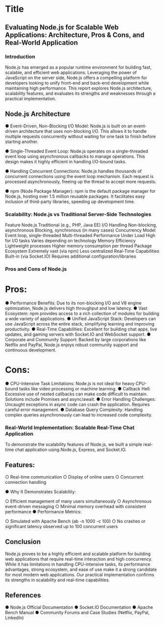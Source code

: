 # Title
## Evaluating Node.js for Scalable Web Applications: Architecture, Pros & Cons, and Real-World Application
### Introduction 
Node.js has emerged as a popular runtime environment for building fast, scalable, and efficient web applications. Leveraging the power of JavaScript on the server side, Node.js offers a compelling platform for developers looking to unify front-end and back-end development while maintaining high performance. This report explores Node.js architecture, scalability features, and evaluates its strengths and weaknesses through a practical implementation.

## Node.js Architecture
●	Event-Driven, Non-Blocking I/O Model: Node.js is built on an event-driven architecture that uses non-blocking I/O. This allows it to handle multiple requests concurrently without waiting for one task to finish before starting another.

●	Single-Threaded Event Loop: Node.js operates on a single-threaded event loop using asynchronous callbacks to manage operations. This design makes it highly efficient in handling I/O-bound tasks.

●	Handling Concurrent Connections: Node.js handles thousands of concurrent connections using the event loop mechanism. Each request is processed asynchronously, freeing up the thread to accept more requests.

●	npm (Node Package Manager): npm is the default package manager for Node.js, hosting over 1.5 million reusable packages. It facilitates easy inclusion of third-party libraries, speeding up development time.


### Scalability: Node.js vs Traditional Server-Side Technologies
Feature	Node.js	Traditional (e.g., PHP, Java EE)
I/O Handling	Non-blocking, asynchronous	Blocking, synchronous (in many cases)
Concurrency Model	Event loop, single-threaded	Multi-threaded
Performance Under Load	High for I/O tasks	Varies depending on technology
Memory Efficiency	Lightweight processes	Higher memory consumption per thread
Package Ecosystem	Extremely vast (via npm)	Less centralized
Real-Time Capabilities	Built-in (via Socket.IO)	Requires additional configuration/libraries

### Pros and Cons of Node.js
# Pros:
●	Performance Benefits: Due to its non-blocking I/O and V8 engine optimization, Node.js delivers high throughput and low latency.
●	Vast Ecosystem: npm provides access to a rich collection of modules for building a wide variety of applications.
●	Unified JavaScript Stack: Developers can use JavaScript across the entire stack, simplifying learning and improving productivity.
●	Real-Time Capabilities: Excellent for building chat apps, live updates, and gaming servers with Socket.IO and WebSocket support.
●	Corporate and Community Support: Backed by large corporations like Netflix and PayPal, Node.js enjoys robust community support and continuous development.
# Cons:
●	CPU-Intensive Task Limitations: Node.js is not ideal for heavy CPU-bound tasks like video processing or machine learning.
●	Callback Hell: Excessive use of nested callbacks can make code difficult to maintain. Solutions include Promises and async/await.
●	Error Handling Challenges: Uncaught exceptions in async code can crash the application. Requires careful error management.
●	Database Query Complexity: Handling complex queries asynchronously can lead to increased code complexity.

### Real-World Implementation: Scalable Real-Time Chat Application
To demonstrate the scalability features of Node.js, we built a simple real-time chat application using Node.js, Express, and Socket.IO.
## Features:
○	Real-time communication
○	Display of online users
○	Concurrent connection handling

●	Why It Demonstrates Scalability:

○	Efficient management of many users simultaneously
○	Asynchronous event-driven messaging
○	Minimal memory overhead with consistent performance
●	Performance Metrics:

○	Simulated with Apache Bench (ab -n 1000 -c 100)
○	No crashes or significant latency observed up to 100 concurrent users

## Conclusion
 Node.js proves to be a highly efficient and scalable platform for building web applications that require real-time interaction and high concurrency. While it has limitations in handling CPU-intensive tasks, its performance advantages, strong ecosystem, and ease of use make it a strong candidate for most modern web applications. Our practical implementation confirms its strengths in scalability and real-time capabilities.

## References
●	Node.js Official Documentation
●	Socket.IO Documentation
●	Apache Bench Manual
●	Community Forums and Case Studies (Netflix, PayPal, LinkedIn)


